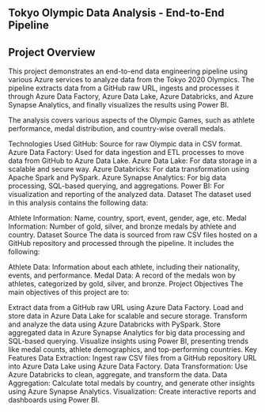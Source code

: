 ## Tokyo Olympic Data Analysis - End-to-End Pipeline

## Project Overview
This project demonstrates an end-to-end data engineering pipeline using various Azure services to analyze data from the Tokyo 2020 Olympics. The pipeline extracts data from a GitHub raw URL, ingests and processes it through Azure Data Factory, Azure Data Lake, Azure Databricks, and Azure Synapse Analytics, and finally visualizes the results using Power BI.

The analysis covers various aspects of the Olympic Games, such as athlete performance, medal distribution, and country-wise overall medals.

Technologies Used
GitHub: Source for raw Olympic data in CSV format.
Azure Data Factory: Used for data ingestion and ETL processes to move data from GitHub to Azure Data Lake.
Azure Data Lake: For data storage in a scalable and secure way.
Azure Databricks: For data transformation using Apache Spark and PySpark.
Azure Synapse Analytics: For big data processing, SQL-based querying, and aggregations.
Power BI: For visualization and reporting of the analyzed data.
Dataset
The dataset used in this analysis contains the following data:

Athlete Information: Name, country, sport, event, gender, age, etc.
Medal Information: Number of gold, silver, and bronze medals by athlete and country.
Dataset Source
The data is sourced from raw CSV files hosted on a GitHub repository and processed through the pipeline. It includes the following:

Athlete Data: Information about each athlete, including their nationality, events, and performance.
Medal Data: A record of the medals won by athletes, categorized by gold, silver, and bronze.
Project Objectives
The main objectives of this project are to:

Extract data from a GitHub raw URL using Azure Data Factory.
Load and store data in Azure Data Lake for scalable and secure storage.
Transform and analyze the data using Azure Databricks with PySpark.
Store aggregated data in Azure Synapse Analytics for big data processing and SQL-based querying.
Visualize insights using Power BI, presenting trends like medal counts, athlete demographics, and top-performing countries.
Key Features
Data Extraction: Ingest raw CSV files from a GitHub repository URL into Azure Data Lake using Azure Data Factory.
Data Transformation: Use Azure Databricks to clean, aggregate, and transform the data.
Data Aggregation: Calculate total medals by country, and generate other insights using Azure Synapse Analytics.
Visualization: Create interactive reports and dashboards using Power BI.
